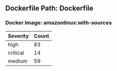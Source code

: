 ## Dockerfile Path: Dockerfile

### Docker Image: amazonlinux:with-sources
| Severity | Count |
|----------|-------|
| high | 83 |
| critical | 14 |
| medium | 59 |
